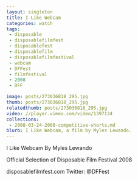 ```yaml
---
layout: singleton
title: I Like Webcam
categories: watch
tags:
 - disposable
 - disposablefilmfest
 - disposablefest
 - disposablefilm
 - disposablefilmfestival
 - webcam
 - DFFest
 - filmfestival
 - 2008
 - DFF

image: posts/273036818_295.jpg
thumb: posts/273036818_295.jpg
relatedthumb: posts/273036818_295.jpg
video: //player.vimeo.com/video/1397134
collections:
 - 2008-03-24-2008-competitive-shorts.md
blurb: I Like Webcam, a film by Myles Lewando.
---
```


I Like Webcam
By Myles Lewando

Official Selection of Disposable Film Festival 2008

disposablefilmfest.com
Twitter: @DFFest